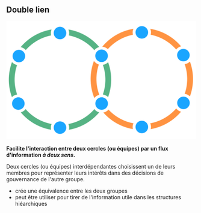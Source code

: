 ## Double lien

![right,fit](img/structural-patterns/double-link.png)

**Facilite l'interaction entre deux cercles (ou équipes) par un flux d'information *à deux sens*.**

Deux cercles (ou équipes) interdépendantes choisissent un de leurs membres pour représenter leurs intérêts dans des décisions de gouvernance de l'autre groupe.

- crée une équivalence entre les deux groupes
- peut être utiliser pour tirer de l'information utile dans les structures hiéarchiques